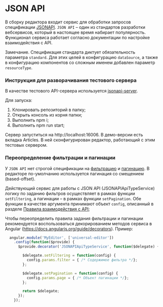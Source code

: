 # JSON API

В сборку редактора входит сервис для обработки запросов спецификации [JSONAPI](http://jsonapi.org/format/). `JSON API` – один из стандартов разработки вебсервисов, который в настоящее время набирает популярность.
Функционал сервиса работает согласно документации по настройке взаимодействия с API. 

Замечание. Спецификация стандарта диктует обязательность параметра `standard`. Для этих целей в конфигурацию `dataSource`, а также в конфигурацию компонентов со сложным именем добавлен параметр `resourceType`.

### Инструкция для разворачивания тестового сервера
В качестве тестового API-сервера используется [jsonapi-server](https://github.com/holidayextras/jsonapi-server).

Для запуска:
1. Клонировать репозиторий в папку;
2. Открыть консоль из корня папки;
3. Выполнить npm i;
4. Выполнить npm run start;

Сервер запуститься на http://localhost:16006.
В демо-версии есть вкладка Articles. В ней сконфигурирован редактор, работающий с этим тестовых сервером.

### Переопределение фильтрации и пагинации

У `JSON API` нет строгой спецификации на [фильтрацию](http://jsonapi.org/format/#fetching-filtering) и [пагинацию](http://jsonapi.org/format/#fetching-pagination). В редакторе по-умолчанию используется пагинация со смещением (based-offset).

Действующий сервис для работы с JSON API (JSONAPIApiTypeService) логику по заданию фильтров осуществляет в рамках функции `setFiltering`, а пагинации – в рамках функции `setPagination`. Обе функции в качестве аргумента принимают объект `config`, описанный в разделе [Правила взаимодействия с API](typeOfApi.md);

Чтобы переопределить правила задания фильтрации и пагинации рекомендуется воспользоваться декорированием методов сервиса в Angular (https://docs.angularjs.org/guide/decorators).
Пример: 

```javascript
  angular.module('MyEditor', ['universal-editor'])
    .config(function($provide) {
      $provide.decorator('JSONAPIApiTypeService', function($delegate) {

        $delegate.setFiltering = function(config) {
          config.params.filter = { /* Содержимое фильтра */};
        };

        $delegate.setPagination = function(config) {
          config.params.page = { /* Объект пагинации */};
        };

        return $delegate;
      });
    });
```
